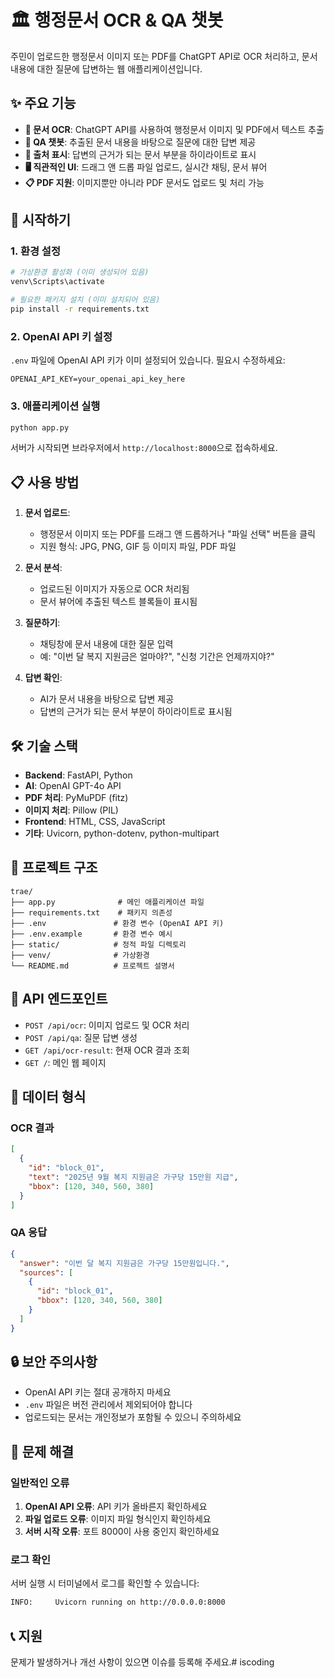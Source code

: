 # 🏛️ 행정문서 OCR & QA 챗봇

주민이 업로드한 행정문서 이미지 또는 PDF를 ChatGPT API로 OCR 처리하고, 문서 내용에 대한 질문에 답변하는 웹 애플리케이션입니다.

## ✨ 주요 기능

- **📄 문서 OCR**: ChatGPT API를 사용하여 행정문서 이미지 및 PDF에서 텍스트 추출
- **🤖 QA 챗봇**: 추출된 문서 내용을 바탕으로 질문에 대한 답변 제공
- **📍 출처 표시**: 답변의 근거가 되는 문서 부분을 하이라이트로 표시
- **🖥️ 직관적인 UI**: 드래그 앤 드롭 파일 업로드, 실시간 채팅, 문서 뷰어
- **📋 PDF 지원**: 이미지뿐만 아니라 PDF 문서도 업로드 및 처리 가능

## 🚀 시작하기

### 1. 환경 설정

```bash
# 가상환경 활성화 (이미 생성되어 있음)
venv\Scripts\activate

# 필요한 패키지 설치 (이미 설치되어 있음)
pip install -r requirements.txt
```

### 2. OpenAI API 키 설정

`.env` 파일에 OpenAI API 키가 이미 설정되어 있습니다. 필요시 수정하세요:

```
OPENAI_API_KEY=your_openai_api_key_here
```

### 3. 애플리케이션 실행

```bash
python app.py
```

서버가 시작되면 브라우저에서 `http://localhost:8000`으로 접속하세요.

## 📋 사용 방법

1. **문서 업로드**: 
   - 행정문서 이미지 또는 PDF를 드래그 앤 드롭하거나 "파일 선택" 버튼을 클릭
   - 지원 형식: JPG, PNG, GIF 등 이미지 파일, PDF 파일

2. **문서 분석**: 
   - 업로드된 이미지가 자동으로 OCR 처리됨
   - 문서 뷰어에 추출된 텍스트 블록들이 표시됨

3. **질문하기**: 
   - 채팅창에 문서 내용에 대한 질문 입력
   - 예: "이번 달 복지 지원금은 얼마야?", "신청 기간은 언제까지야?"

4. **답변 확인**: 
   - AI가 문서 내용을 바탕으로 답변 제공
   - 답변의 근거가 되는 문서 부분이 하이라이트로 표시됨

## 🛠️ 기술 스택

- **Backend**: FastAPI, Python
- **AI**: OpenAI GPT-4o API
- **PDF 처리**: PyMuPDF (fitz)
- **이미지 처리**: Pillow (PIL)
- **Frontend**: HTML, CSS, JavaScript
- **기타**: Uvicorn, python-dotenv, python-multipart

## 📁 프로젝트 구조

```
trae/
├── app.py              # 메인 애플리케이션 파일
├── requirements.txt    # 패키지 의존성
├── .env               # 환경 변수 (OpenAI API 키)
├── .env.example       # 환경 변수 예시
├── static/            # 정적 파일 디렉토리
├── venv/              # 가상환경
└── README.md          # 프로젝트 설명서
```

## 🔧 API 엔드포인트

- `POST /api/ocr`: 이미지 업로드 및 OCR 처리
- `POST /api/qa`: 질문 답변 생성
- `GET /api/ocr-result`: 현재 OCR 결과 조회
- `GET /`: 메인 웹 페이지

## 📝 데이터 형식

### OCR 결과
```json
[
  {
    "id": "block_01",
    "text": "2025년 9월 복지 지원금은 가구당 15만원 지급",
    "bbox": [120, 340, 560, 380]
  }
]
```

### QA 응답
```json
{
  "answer": "이번 달 복지 지원금은 가구당 15만원입니다.",
  "sources": [
    {
      "id": "block_01",
      "bbox": [120, 340, 560, 380]
    }
  ]
}
```

## 🔒 보안 주의사항

- OpenAI API 키는 절대 공개하지 마세요
- `.env` 파일은 버전 관리에서 제외되어야 합니다
- 업로드되는 문서는 개인정보가 포함될 수 있으니 주의하세요

## 🐛 문제 해결

### 일반적인 오류

1. **OpenAI API 오류**: API 키가 올바른지 확인하세요
2. **파일 업로드 오류**: 이미지 파일 형식인지 확인하세요
3. **서버 시작 오류**: 포트 8000이 사용 중인지 확인하세요

### 로그 확인

서버 실행 시 터미널에서 로그를 확인할 수 있습니다:
```bash
INFO:     Uvicorn running on http://0.0.0.0:8000
```

## 📞 지원

문제가 발생하거나 개선 사항이 있으면 이슈를 등록해 주세요.#   i s c o d i n g 
 
 
